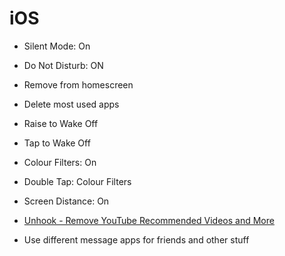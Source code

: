 # iOS

- Silent Mode: On
- Do Not Disturb: ON
- Remove from homescreen
- Delete most used apps
- Raise to Wake Off
- Tap to Wake Off
- Colour Filters: On
- Double Tap: Colour Filters
- Screen Distance: On
- [Unhook - Remove YouTube Recommended Videos and More](https://unhook.app)

- Use different message apps for friends and other stuff
